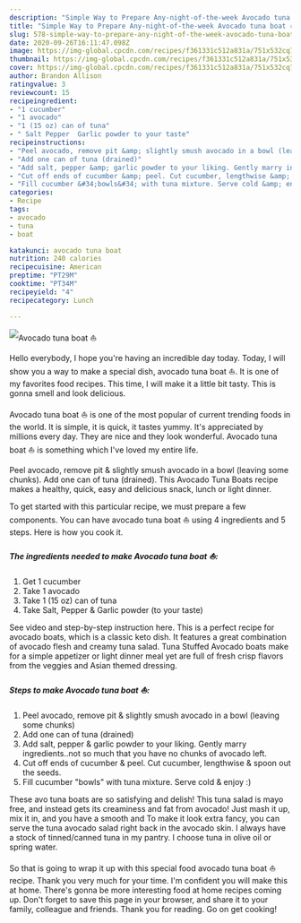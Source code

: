 ```yaml
---
description: "Simple Way to Prepare Any-night-of-the-week Avocado tuna boat ⛵"
title: "Simple Way to Prepare Any-night-of-the-week Avocado tuna boat ⛵"
slug: 578-simple-way-to-prepare-any-night-of-the-week-avocado-tuna-boat
date: 2020-09-26T16:11:47.098Z
image: https://img-global.cpcdn.com/recipes/f361331c512a831a/751x532cq70/avocado-tuna-boat-⛵-recipe-main-photo.jpg
thumbnail: https://img-global.cpcdn.com/recipes/f361331c512a831a/751x532cq70/avocado-tuna-boat-⛵-recipe-main-photo.jpg
cover: https://img-global.cpcdn.com/recipes/f361331c512a831a/751x532cq70/avocado-tuna-boat-⛵-recipe-main-photo.jpg
author: Brandon Allison
ratingvalue: 3
reviewcount: 15
recipeingredient:
- "1 cucumber"
- "1 avocado"
- "1 (15 oz) can of tuna"
- " Salt Pepper  Garlic powder to your taste"
recipeinstructions:
- "Peel avocado, remove pit &amp; slightly smush avocado in a bowl (leaving some chunks)"
- "Add one can of tuna (drained)"
- "Add salt, pepper &amp; garlic powder to your liking. Gently marry ingredients..not so much that you have no chunks of avocado left."
- "Cut off ends of cucumber &amp; peel. Cut cucumber, lengthwise &amp; spoon out the seeds."
- "Fill cucumber &#34;bowls&#34; with tuna mixture. Serve cold &amp; enjoy :)"
categories:
- Recipe
tags:
- avocado
- tuna
- boat

katakunci: avocado tuna boat 
nutrition: 240 calories
recipecuisine: American
preptime: "PT29M"
cooktime: "PT34M"
recipeyield: "4"
recipecategory: Lunch

---
```



![Avocado tuna boat ⛵](https://img-global.cpcdn.com/recipes/f361331c512a831a/751x532cq70/avocado-tuna-boat-⛵-recipe-main-photo.jpg)

Hello everybody, I hope you're having an incredible day today. Today, I will show you a way to make a special dish, avocado tuna boat ⛵. It is one of my favorites food recipes. This time, I will make it a little bit tasty. This is gonna smell and look delicious.

Avocado tuna boat ⛵ is one of the most popular of current trending foods in the world. It is simple, it is quick, it tastes yummy. It's appreciated by millions every day. They are nice and they look wonderful. Avocado tuna boat ⛵ is something which I've loved my entire life.

Peel avocado, remove pit &amp; slightly smush avocado in a bowl (leaving some chunks). Add one can of tuna (drained). This Avocado Tuna Boats recipe makes a healthy, quick, easy and delicious snack, lunch or light dinner.


To get started with this particular recipe, we must prepare a few components. You can have avocado tuna boat ⛵ using 4 ingredients and 5 steps. Here is how you cook it.

<!--inarticleads1-->

##### The ingredients needed to make Avocado tuna boat ⛵:

1. Get 1 cucumber
1. Take 1 avocado
1. Take 1 (15 oz) can of tuna
1. Take  Salt, Pepper &amp; Garlic powder (to your taste)


See video and step-by-step instruction here. This is a perfect recipe for avocado boats, which is a classic keto dish. It features a great combination of avocado flesh and creamy tuna salad. Tuna Stuffed Avocado boats make for a simple appetizer or light dinner meal yet are full of fresh crisp flavors from the veggies and Asian themed dressing. 

<!--inarticleads2-->

##### Steps to make Avocado tuna boat ⛵:

1. Peel avocado, remove pit &amp; slightly smush avocado in a bowl (leaving some chunks)
1. Add one can of tuna (drained)
1. Add salt, pepper &amp; garlic powder to your liking. Gently marry ingredients..not so much that you have no chunks of avocado left.
1. Cut off ends of cucumber &amp; peel. Cut cucumber, lengthwise &amp; spoon out the seeds.
1. Fill cucumber &#34;bowls&#34; with tuna mixture. Serve cold &amp; enjoy :)


These avo tuna boats are so satisfying and delish! This tuna salad is mayo free, and instead gets its creaminess and fat from avocado! Just mash it up, mix it in, and you have a smooth and To make it look extra fancy, you can serve the tuna avocado salad right back in the avocado skin. I always have a stock of tinned/canned tuna in my pantry. I choose tuna in olive oil or spring water. 

So that is going to wrap it up with this special food avocado tuna boat ⛵ recipe. Thank you very much for your time. I'm confident you will make this at home. There's gonna be more interesting food at home recipes coming up. Don't forget to save this page in your browser, and share it to your family, colleague and friends. Thank you for reading. Go on get cooking!
